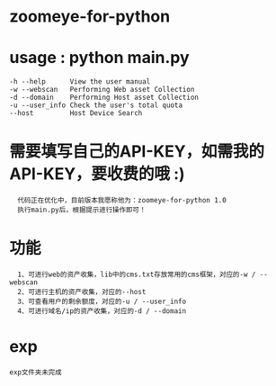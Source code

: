 # zoomeye-for-python

# usage : python main.py
    -h --help      View the user manual
    -w --webscan   Performing Web asset Collection
    -d --domain    Performing Host asset Collection
    -u --user_info Check the user's total quota
    --host         Host Device Search
    
# 需要填写自己的API-KEY，如需我的API-KEY，要收费的哦 :)
      代码正在优化中，目前版本我愿称他为：zoomeye-for-python 1.0
      执行main.py后，根据提示进行操作即可！
# 功能
      1、可进行web的资产收集，lib中的cms.txt存放常用的cms框架，对应的-w / --webscan
      2、可进行主机的资产收集，对应的--host
      3、可查看用户的剩余额度，对应的-u / --user_info
      4、可进行域名/ip的资产收集，对应的-d / --domain
# exp
    exp文件夹未完成
